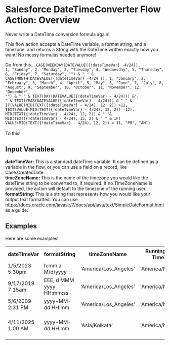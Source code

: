 # Salesforce DateTimeConverter Flow Action: Overview

Never write a DateTime conversion formula again!

This flow action accepts a DateTime variable, a format string, and a timezone, and returns a String with the DateTime written exactly how you want! No messy formulas needed anymore!

Go from this...
<code>CASE(WEEKDAY(DATEVALUE({!dateTimeVar} -4/24)),
1, "Sunday",
2, "Monday",
3, "Tuesday",
4, "Wednesday",
5, "Thursday",
6, "Friday",
7, "Saturday",
"")
 & " " &
CASE(MONTH(DATEVALUE({!dateTimeVar} -4/24 )),
1, "January",
2, "February", 
3, "March",
4, "April",
5, "May",
6, "June", 
7, "July",
8, "August",
9, "September",
10, "October",
11, "November",
12, "December", "")
& " " &
TEXT(DAY(DATEVALUE({!dateTimeVar} - 4/24)))
&", " &
TEXT(YEAR(DATEVALUE({!dateTimeVar} - 4/24)))
& " " &
IF(VALUE(MID(TEXT({!dateTimeVar} - 4/24), 12, 2)) >12, TEXT(VALUE(MID(TEXT({!dateTimeVar} - 4/24), 12, 2)) -12), MID(TEXT({!dateTimeVar} - 4/24), 12, 2))
& ":"&
MID(TEXT({!dateTimeVar} - 4/24), 15, 2)
& " " &
IF( VALUE(MID(TEXT({!dateTimeVar} - 4/24), 12, 2)) > 11, "PM", "AM")
  </code>
  <br>
To this!



## Input Variables

<b>dateTimeVar:</b> This is a standard dateTime variable. It can be defined as a variable in the flow, or you can use a field on a record, like Case.CreatedDate.
<br><b>timeZoneName: </b>This is the name of the timezone you would like the dateTime string to be converted to, if required. If no TimeZoneName is provided, the action will default to the timezone of the running user.
<br><b>formatString: </b>This is a string that represents how you would like your output text formatted. You can use https://docs.oracle.com/javase/7/docs/api/java/text/SimpleDateFormat.html as a guide.

## Examples

Here are some examples!

<table>
  <tr>
    <th>dateTimeVar</th>
    <th>formatString</th>
    <th>timeZoneName</th>
    <th>Running User's TimeZone</th>
    <th>OUTCOME</th>
  </tr>
  <tr>
    <td>1/5/2023 5:30pm</td>
    <td>h:mm a M/d/yyyy</td>
    <td>'America/Los_Angeles'</td>
    <td>'America/New_York'</td>
    <td>2:30 PM 1/5/2023</th>
  </tr>
    <tr>
    <td>9/17/2019 7:15am</td>
    <td>EEE, d MMM yyyy HH:mm:ss</td>
    <td>'America/Los_Angeles'</td>
    <td>'America/New_York'</td>
    <td>Fri, 17 Sep 2021 04:15:00</th>
  </tr>
  <tr>
    <td>5/6/2009 2:31 PM</td>
    <td>yyyy-MM-dd HH:mm</td>
    <td>'America/Los_Angeles'</td>
    <td>'America/New_York'</td>
    <td>2009-05-06 11:31</th>
  </tr>
    <tr>
    <td>4/11/2025 1:00 AM</td>
    <td>yyyy-MM-dd HH:mm</td>
    <td>'Asia/Kolkata'</td>
    <td>'America/New_York'</td>
    <td>11 April 2025 India Standard Time</th>
  </tr>
  </table>

